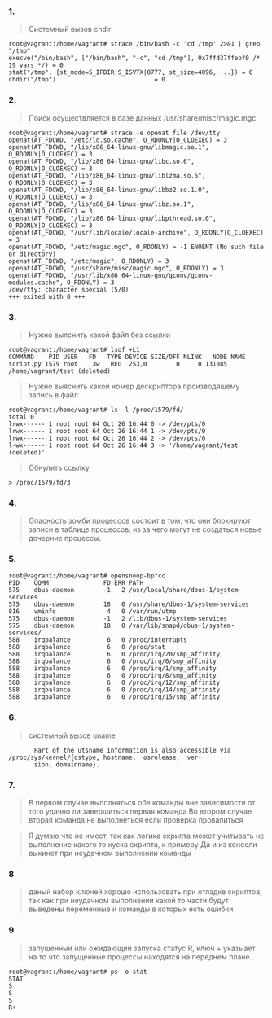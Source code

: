### 1.
> Системный вызов chdir
```buildoutcfg
root@vagrant:/home/vagrant# strace /bin/bash -c 'cd /tmp' 2>&1 | grep "/tmp"
execve("/bin/bash", ["/bin/bash", "-c", "cd /tmp"], 0x7ffd37ffebf0 /* 19 vars */) = 0
stat("/tmp", {st_mode=S_IFDIR|S_ISVTX|0777, st_size=4096, ...}) = 0
chdir("/tmp")                           = 0
```

### 2.
> Поиск осуществляется в базе данных /usr/share/misc/magic.mgc
```buildoutcfg
root@vagrant:/home/vagrant# strace -e openat file /dev/tty
openat(AT_FDCWD, "/etc/ld.so.cache", O_RDONLY|O_CLOEXEC) = 3
openat(AT_FDCWD, "/lib/x86_64-linux-gnu/libmagic.so.1", O_RDONLY|O_CLOEXEC) = 3
openat(AT_FDCWD, "/lib/x86_64-linux-gnu/libc.so.6", O_RDONLY|O_CLOEXEC) = 3
openat(AT_FDCWD, "/lib/x86_64-linux-gnu/liblzma.so.5", O_RDONLY|O_CLOEXEC) = 3
openat(AT_FDCWD, "/lib/x86_64-linux-gnu/libbz2.so.1.0", O_RDONLY|O_CLOEXEC) = 3
openat(AT_FDCWD, "/lib/x86_64-linux-gnu/libz.so.1", O_RDONLY|O_CLOEXEC) = 3
openat(AT_FDCWD, "/lib/x86_64-linux-gnu/libpthread.so.0", O_RDONLY|O_CLOEXEC) = 3
openat(AT_FDCWD, "/usr/lib/locale/locale-archive", O_RDONLY|O_CLOEXEC) = 3
openat(AT_FDCWD, "/etc/magic.mgc", O_RDONLY) = -1 ENOENT (No such file or directory)
openat(AT_FDCWD, "/etc/magic", O_RDONLY) = 3
openat(AT_FDCWD, "/usr/share/misc/magic.mgc", O_RDONLY) = 3
openat(AT_FDCWD, "/usr/lib/x86_64-linux-gnu/gconv/gconv-modules.cache", O_RDONLY) = 3
/dev/tty: character special (5/0)
+++ exited with 0 +++
```
### 3.
> Нужно выяснить какой файл без ссылки
```buildoutcfg
root@vagrant:/home/vagrant# lsof +L1
COMMAND    PID USER   FD   TYPE DEVICE SIZE/OFF NLINK   NODE NAME
script.py 1579 root    3w   REG  253,0        0     0 131085 /home/vagrant/test (deleted)
```
> Нужно выяснить какой номер дескриптора производящему запись в файл
```buildoutcfg
root@vagrant:/home/vagrant# ls -l /proc/1579/fd/
total 0
lrwx------ 1 root root 64 Oct 26 16:44 0 -> /dev/pts/0
lrwx------ 1 root root 64 Oct 26 16:44 1 -> /dev/pts/0
lrwx------ 1 root root 64 Oct 26 16:44 2 -> /dev/pts/0
l-wx------ 1 root root 64 Oct 26 16:44 3 -> '/home/vagrant/test (deleted)'
```
>Обнулить ссылку
```
> /proc/1579/fd/3
```

### 4.
> Опасность зомби процессов состоит в том, что они блокируют записи в таблице процессов, из за чего могут не создаться новые дочерние процессы.

### 5.

```buildoutcfg
root@vagrant:/home/vagrant# opensnoop-bpfcc
PID    COMM               FD ERR PATH
575    dbus-daemon        -1   2 /usr/local/share/dbus-1/system-services
575    dbus-daemon        18   0 /usr/share/dbus-1/system-services
816    vminfo              4   0 /var/run/utmp
575    dbus-daemon        -1   2 /lib/dbus-1/system-services
575    dbus-daemon        18   0 /var/lib/snapd/dbus-1/system-services/
588    irqbalance          6   0 /proc/interrupts
588    irqbalance          6   0 /proc/stat
588    irqbalance          6   0 /proc/irq/20/smp_affinity
588    irqbalance          6   0 /proc/irq/0/smp_affinity
588    irqbalance          6   0 /proc/irq/1/smp_affinity
588    irqbalance          6   0 /proc/irq/8/smp_affinity
588    irqbalance          6   0 /proc/irq/12/smp_affinity
588    irqbalance          6   0 /proc/irq/14/smp_affinity
588    irqbalance          6   0 /proc/irq/15/smp_affinity
```
### 6.
>системный вызов uname

```buildoutcfg
       Part of the utsname information is also accessible via /proc/sys/kernel/{ostype, hostname,  osrelease,  ver‐
       sion, domainname}.
```

### 7.

> В первом случае выполняться обе команды вне зависимости от того удачно ли завершиться первая команда
> Во втором случае вторая команда не выполнеться если проверка провалиться

> Я думаю что не имеет, так как логика скрипта может учитывать не выполнение какого то куска скрипта, к примеру
> Да и из консоли выкинет при неудачном выполнении команды

### 8
>даный набор ключей хорошо использовать при отладке скриптов, так как при неудачном  выполнении какой то части будут выведены переменные и команды в которых есть ошибки

### 9
> запущенный  или ожидающий запуска статус R, ключ + указыает на то что запущенные процессы находятся на переднем плане.
```buildoutcfg
root@vagrant:/home/vagrant# ps -o stat
STAT
S
S
S
R+
```